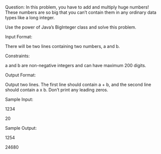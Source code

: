 Question: 
In this problem, you have to add and multiply huge numbers! 
These numbers are so big that you can’t contain them in any ordinary data types like a long integer.

Use the power of Java’s BigInteger class and solve this problem.

Input Format:

There will be two lines containing two numbers, a and b.

Constraints:

a and b are non-negative integers and can have maximum 200 digits.

Output Format:

Output two lines. The first line should contain a + b, and the second line should contain a x b. Don’t print any leading zeros.

Sample Input:

1234

20

Sample Output:

1254

24680
